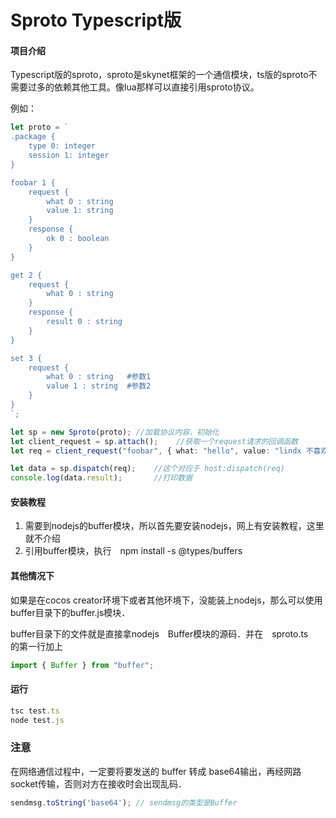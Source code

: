 # Sproto Typescript版

#### 项目介绍
Typescript版的sproto，sproto是skynet框架的一个通信模块，ts版的sproto不需要过多的依赖其他工具。像lua那样可以直接引用sproto协议。  

例如：
```ts
let proto = `
.package {
    type 0: integer
    session 1: integer
}

foobar 1 {
    request {
        what 0 : string
        value 1: string
    }
    response {
        ok 0 : boolean
    }
}

get 2 {
    request {
        what 0 : string
    }
    response {
        result 0 : string
    }
}

set 3 {
    request {
        what 0 : string   #参数1
        value 1 : string  #参数2
    }
}
`;

let sp = new Sproto(proto); //加载协议内容，初始化
let client_request = sp.attach();    //获取一个request请求的回调函数
let req = client_request("foobar", { what: "hello", value: "lindx 不喜欢写代码" }, session); //req是一个Buffer数据类型，可以直接base64编码后发送给 skynet 服务端。

let data = sp.dispatch(req);    //这个对应于 host:dispatch(req)
console.log(data.result);       //打印数据

```


#### 安装教程

1. 需要到nodejs的buffer模块，所以首先要安装nodejs，网上有安装教程，这里就不介绍
2. 引用buffer模块，执行　npm install -s @types/buffers

#### 其他情况下
如果是在cocos creator环境下或者其他环境下，没能装上nodejs，那么可以使用buffer目录下的buffer.js模块．  

buffer目录下的文件就是直接拿nodejs　Buffer模块的源码．并在　sproto.ts　的第一行加上
```js
import { Buffer } from "buffer";
```


#### 运行
```js
tsc test.ts
node test.js
```


### 注意
在网络通信过程中，一定要将要发送的 buffer 转成 base64输出，再经网路socket传输，否则对方在接收时会出现乱码．
```js
sendmsg.toString('base64'); // sendmsg的类型是Buffer
```